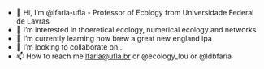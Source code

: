 - 👋 Hi, I’m @lfaria-ufla - Professor of Ecology from Universidade Federal de Lavras
- 👀 I’m interested in thoeretical ecology, numerical ecology and networks 
- 🌱 I’m currently learning how brew a great new england ipa
- 💞️ I’m looking to collaborate on...
- 📫 How to reach me lfaria@ufla.br or @ecology_lou or @ldbfaria

<!---
lfaria-ufla/lfaria-ufla is a ✨ special ✨ repository because its `README.md` (this file) appears on your GitHub profile.
You can click the Preview link to take a look at your changes.
--->
